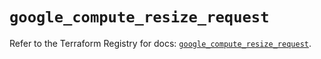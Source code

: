 # `google_compute_resize_request`

Refer to the Terraform Registry for docs: [`google_compute_resize_request`](https://registry.terraform.io/providers/hashicorp/google/6.21.0/docs/resources/compute_resize_request).
